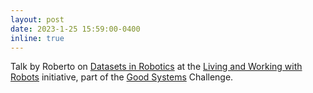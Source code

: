 ```yaml
---
layout: post
date: 2023-1-25 15:59:00-0400
inline: true
---
```


Talk by Roberto on [Datasets in Robotics](assets/pdf/Datasets_in_robotics_RMM2.pdf) at the [Living and Working with Robots](https://bridgingbarriers.utexas.edu/good-systems/projects/living-and-working-with-robots) initiative, part of the [Good Systems](https://bridgingbarriers.utexas.edu/good-systems) Challenge.